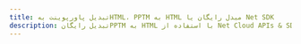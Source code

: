 ---title: تبدیل پاورپوینت بهHTML، PPTM به HTML مبدل رایگان یا Net SDKdescription: تبدیل رایگانPPTM به HTML با استفاده از Net Cloud APIs & SDK. همچنین اسناد Microsoft PowerPoint را در Cloud ایجاد، ویرایش و رندر کنید.---